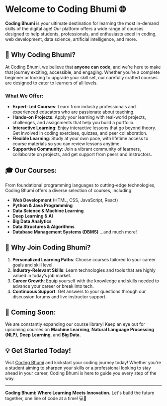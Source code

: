 # Welcome to **Coding Bhumi** 🌐

**Coding Bhumi** is your ultimate destination for learning the most in-demand skills of the digital age! Our platform offers a wide range of courses designed to help students, professionals, and enthusiasts excel in coding, web development, data science, artificial intelligence, and more.

## 🚀 **Why Coding Bhumi?**

At Coding Bhumi, we believe that **anyone can code**, and we’re here to make that journey exciting, accessible, and engaging. Whether you’re a complete beginner or looking to upgrade your skill set, our carefully crafted courses are designed to cater to learners of all levels.

### **What We Offer:**
- **Expert-Led Courses**: Learn from industry professionals and experienced educators who are passionate about teaching.
- **Hands-on Projects**: Apply your learning with real-world projects, challenges, and assignments that help you build a portfolio.
- **Interactive Learning**: Enjoy interactive lessons that go beyond theory. Get involved in coding exercises, quizzes, and peer collaboration.
- **Flexible Learning**: Study at your own pace, with lifetime access to course materials so you can review lessons anytime.
- **Supportive Community**: Join a vibrant community of learners, collaborate on projects, and get support from peers and instructors.

## 🎓 **Our Courses:**
From foundational programming languages to cutting-edge technologies, Coding Bhumi offers a diverse selection of courses, including:
- **Web Development** (HTML, CSS, JavaScript, React)
- **Python & Java Programming**
- **Data Science & Machine Learning**
- **Deep Learning & AI**
- **Big Data Analytics**
- **Data Structures & Algorithms**
- **Database Management Systems (DBMS)**
…and much more!

## 🌟 **Why Join Coding Bhumi?**

1. **Personalized Learning Paths**: Choose courses tailored to your career goals and skill level.
2. **Industry-Relevant Skills**: Learn technologies and tools that are highly valued in today’s job market.
3. **Career Growth**: Equip yourself with the knowledge and skills needed to advance your career or break into tech.
4. **Continuous Support**: Get answers to your questions through our discussion forums and live instructor support.

## 📅 **Coming Soon:**
We are constantly expanding our course library! Keep an eye out for upcoming courses on **Machine Learning**, **Natural Language Processing (NLP)**, **Deep Learning**, and **Big Data**.

## 💡 **Get Started Today!**
Visit [Coding Bhumi](https://codingbhumi.com) and kickstart your coding journey today! Whether you're a student aiming to sharpen your skills or a professional looking to stay ahead in your career, Coding Bhumi is here to guide you every step of the way.

---

**Coding Bhumi: Where Learning Meets Innovation.** Let's build the future together, one line of code at a time! 💻🌱